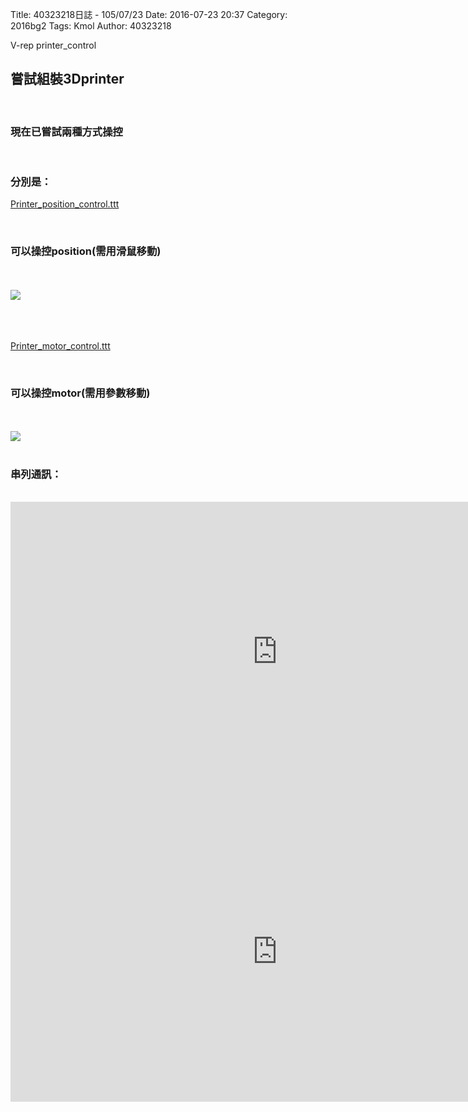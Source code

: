 Title: 40323218日誌 - 105/07/23
Date: 2016-07-23 20:37
Category: 2016bg2
Tags: Kmol 
Author: 40323218


V-rep   printer_control

<!-- PELICAN_END_SUMMARY -->

<h2>嘗試組裝3Dprinter</h2>
<br>
<h3>現在已嘗試兩種方式操控</h3>
<br>
<h3>分別是：</h3>
<p><a href="https://github.com/coursemdetw/project_site/blob/gh-pages/users/g2_files/40323218/Printer_position_control.ttt?raw=true">Printer_position_control.ttt</a></p><br>
<h3>可以操控position(需用滑鼠移動)</h3><br><br>
<img src="http://coursemdetw.github.io/project_site_files/files/2016spring/g2/40323218/position.gif" weight=600 >
<br><br><br><br>
<p><a href="https://github.com/coursemdetw/project_site/blob/gh-pages/users/g2_files/40323218/Printer_motor_control.ttt?raw=true">Printer_motor_control.ttt</a></p><br>
<h3>可以操控motor(需用參數移動)</h3>
<br><br>
<img src="http://coursemdetw.github.io/project_site_files/files/2016spring/g2/40323218/motor.gif" weight=600 >
<br><br>
<h3>串列通訊：</h3>
<br>
<iframe width="854" height="480" src="https://www.youtube.com/embed/1-CW00QXwwk" frameborder="0" allowfullscreen></iframe>
<br>
<iframe width="854" height="480" src="https://www.youtube.com/embed/y1vbxmeJ4M0" frameborder="0" allowfullscreen></iframe>

